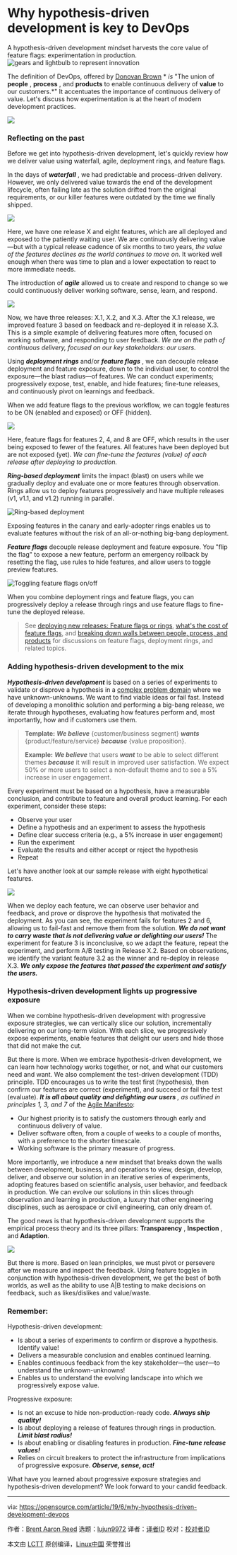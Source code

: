 [#]: collector: (lujun9972)
[#]: translator: ( )
[#]: reviewer: ( )
[#]: publisher: ( )
[#]: url: ( )
[#]: subject: (Why hypothesis-driven development is key to DevOps)
[#]: via: (https://opensource.com/article/19/6/why-hypothesis-driven-development-devops)
[#]: author: (Brent Aaron Reed https://opensource.com/users/brentaaronreed/users/wpschaub)

Why hypothesis-driven development is key to DevOps
======
A hypothesis-driven development mindset harvests the core value of
feature flags: experimentation in production.
![gears and lightbulb to represent innovation][1]

The definition of DevOps, offered by [Donovan Brown][2] * _is_ "The union of **people** , **process** , and **products** to enable continuous delivery of **value** to our customers.*" It accentuates the importance of continuous delivery of value. Let's discuss how experimentation is at the heart of modern development practices.

![][3]

### Reflecting on the past

Before we get into hypothesis-driven development, let's quickly review how we deliver value using waterfall, agile, deployment rings, and feature flags.

In the days of _**waterfall**_ , we had predictable and process-driven delivery. However, we only delivered value towards the end of the development lifecycle, often failing late as the solution drifted from the original requirements, or our killer features were outdated by the time we finally shipped.

![][4]

Here, we have one release X and eight features, which are all deployed and exposed to the patiently waiting user. We are continuously delivering value—but with a typical release cadence of six months to two years, _the value of the features declines as the world continues to move on_. It worked well enough when there was time to plan and a lower expectation to react to more immediate needs.

The introduction of _**agile**_ allowed us to create and respond to change so we could continuously deliver working software, sense, learn, and respond.

![][5]

Now, we have three releases: X.1, X.2, and X.3. After the X.1 release, we improved feature 3 based on feedback and re-deployed it in release X.3. This is a simple example of delivering features more often, focused on working software, and responding to user feedback. _We are on the path of continuous delivery, focused on our key stakeholders: our users._

Using _**deployment rings**_ and/or _**feature flags**_ , we can decouple release deployment and feature exposure, down to the individual user, to control the exposure—the blast radius—of features. We can conduct experiments; progressively expose, test, enable, and hide features; fine-tune releases, and continuously pivot on learnings and feedback.

When we add feature flags to the previous workflow, we can toggle features to be ON (enabled and exposed) or OFF (hidden).

![][6]

Here, feature flags for features 2, 4, and 8 are OFF, which results in the user being exposed to fewer of the features. All features have been deployed but are not exposed (yet). _We can fine-tune the features (value) of each release after deploying to production._

_**Ring-based deployment**_ limits the impact (blast) on users while we gradually deploy and evaluate one or more features through observation. Rings allow us to deploy features progressively and have multiple releases (v1, v1.1, and v1.2) running in parallel.

![Ring-based deployment][7]

Exposing features in the canary and early-adopter rings enables us to evaluate features without the risk of an all-or-nothing big-bang deployment.

_**Feature flags**_ decouple release deployment and feature exposure. You "flip the flag" to expose a new feature, perform an emergency rollback by resetting the flag, use rules to hide features, and allow users to toggle preview features.

![Toggling feature flags on/off][8]

When you combine deployment rings and feature flags, you can progressively deploy a release through rings and use feature flags to fine-tune the deployed release.

> See [deploying new releases: Feature flags or rings][9], [what's the cost of feature flags][10], and [breaking down walls between people, process, and products][11] for discussions on feature flags, deployment rings, and related topics.

### Adding hypothesis-driven development to the mix

_**Hypothesis-driven development**_ is based on a series of experiments to validate or disprove a hypothesis in a [complex problem domain][12] where we have unknown-unknowns. We want to find viable ideas or fail fast. Instead of developing a monolithic solution and performing a big-bang release, we iterate through hypotheses, evaluating how features perform and, most importantly, how and if customers use them.

> **Template:** _**We believe**_ {customer/business segment} _**wants**_ {product/feature/service} _**because**_ {value proposition}.
>
> **Example:** _**We believe**_ that users _**want**_ to be able to select different themes _**because**_ it will result in improved user satisfaction. We expect 50% or more users to select a non-default theme and to see a 5% increase in user engagement.

Every experiment must be based on a hypothesis, have a measurable conclusion, and contribute to feature and overall product learning. For each experiment, consider these steps:

  * Observe your user
  * Define a hypothesis and an experiment to assess the hypothesis
  * Define clear success criteria (e.g., a 5% increase in user engagement)
  * Run the experiment
  * Evaluate the results and either accept or reject the hypothesis
  * Repeat



Let's have another look at our sample release with eight hypothetical features.

![][13]

When we deploy each feature, we can observe user behavior and feedback, and prove or disprove the hypothesis that motivated the deployment. As you can see, the experiment fails for features 2 and 6, allowing us to fail-fast and remove them from the solution. _**We do not want to carry waste that is not delivering value or delighting our users!**_ The experiment for feature 3 is inconclusive, so we adapt the feature, repeat the experiment, and perform A/B testing in Release X.2. Based on observations, we identify the variant feature 3.2 as the winner and re-deploy in release X.3. _**We only expose the features that passed the experiment and satisfy the users.**_

### Hypothesis-driven development lights up progressive exposure

When we combine hypothesis-driven development with progressive exposure strategies, we can vertically slice our solution, incrementally delivering on our long-term vision. With each slice, we progressively expose experiments, enable features that delight our users and hide those that did not make the cut.

But there is more. When we embrace hypothesis-driven development, we can learn how technology works together, or not, and what our customers need and want. We also complement the test-driven development (TDD) principle. TDD encourages us to write the test first (hypothesis), then confirm our features are correct (experiment), and succeed or fail the test (evaluate). _**It is all about quality and delighting our users** , as outlined in principles 1, 3, and 7_ of the [Agile Manifesto][14]:

  * Our highest priority is to satisfy the customers through early and continuous delivery of value.
  * Deliver software often, from a couple of weeks to a couple of months, with a preference to the shorter timescale.
  * Working software is the primary measure of progress.



More importantly, we introduce a new mindset that breaks down the walls between development, business, and operations to view, design, develop, deliver, and observe our solution in an iterative series of experiments, adopting features based on scientific analysis, user behavior, and feedback in production. We can evolve our solutions in thin slices through observation and learning in production, a luxury that other engineering disciplines, such as aerospace or civil engineering, can only dream of.

The good news is that hypothesis-driven development supports the empirical process theory and its three pillars: **Transparency** , **Inspection** , and **Adaption**.

![][15]

But there is more. Based on lean principles, we must pivot or persevere after we measure and inspect the feedback. Using feature toggles in conjunction with hypothesis-driven development, we get the best of both worlds, as well as the ability to use A|B testing to make decisions on feedback, such as likes/dislikes and value/waste.

### Remember:

Hypothesis-driven development:

  * Is about a series of experiments to confirm or disprove a hypothesis. Identify value!
  * Delivers a measurable conclusion and enables continued learning.
  * Enables continuous feedback from the key stakeholder—the user—to understand the unknown-unknowns!
  * Enables us to understand the evolving landscape into which we progressively expose value.



Progressive exposure:

  * Is not an excuse to hide non-production-ready code. _**Always ship quality!**_
  * Is about deploying a release of features through rings in production. _**Limit blast radius!**_
  * Is about enabling or disabling features in production. _**Fine-tune release values!**_
  * Relies on circuit breakers to protect the infrastructure from implications of progressive exposure. _**Observe, sense, act!**_



What have you learned about progressive exposure strategies and hypothesis-driven development? We look forward to your candid feedback.

--------------------------------------------------------------------------------

via: https://opensource.com/article/19/6/why-hypothesis-driven-development-devops

作者：[Brent Aaron Reed][a]
选题：[lujun9972][b]
译者：[译者ID](https://github.com/译者ID)
校对：[校对者ID](https://github.com/校对者ID)

本文由 [LCTT](https://github.com/LCTT/TranslateProject) 原创编译，[Linux中国](https://linux.cn/) 荣誉推出

[a]: https://opensource.com/users/brentaaronreed/users/wpschaub
[b]: https://github.com/lujun9972
[1]: https://opensource.com/sites/default/files/styles/image-full-size/public/lead-images/innovation_lightbulb_gears_devops_ansible.png?itok=TSbmp3_M (gears and lightbulb to represent innovation)
[2]: http://donovanbrown.com/post/what-is-devops
[3]: https://opensource.com/sites/default/files/hypo-1_copy.png
[4]: https://opensource.com/sites/default/files/uploads/hyp0-2-trans.png
[5]: https://opensource.com/sites/default/files/uploads/hypo-3-trans.png
[6]: https://opensource.com/sites/default/files/uploads/hypo-4_0.png
[7]: https://opensource.com/sites/default/files/uploads/hypo-6-trans.png
[8]: https://opensource.com/sites/default/files/uploads/hypo-7-trans.png
[9]: https://opensource.com/article/18/2/feature-flags-ring-deployment-model
[10]: https://opensource.com/article/18/7/does-progressive-exposure-really-come-cost
[11]: https://opensource.com/article/19/3/breaking-down-walls-between-people-process-and-products
[12]: https://en.wikipedia.org/wiki/Cynefin_framework
[13]: https://opensource.com/sites/default/files/uploads/hypo-5-trans.png
[14]: https://agilemanifesto.org/principles.html
[15]: https://opensource.com/sites/default/files/uploads/adapt-transparent-inspect.png
